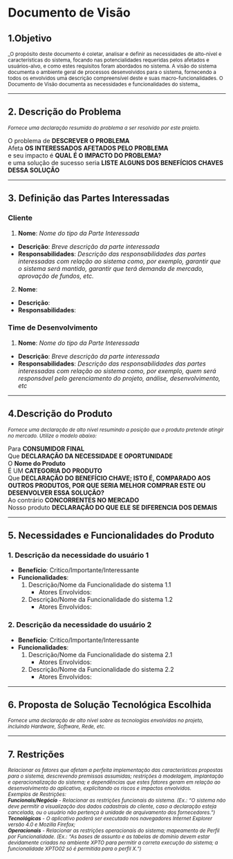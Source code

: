 # Documento de Visão 

## 1.Objetivo  
<sub>
_O propósito deste documento é coletar, analisar e definir as necessidades de alto-nível e características do sistema, focando nas potencialidades requeridas pelos afetados e usuários-alvo, e como estes requisitos foram abordados no sistema.
A visão do sistema documenta o ambiente geral de processos desenvolvidos para o sistema, fornecendo a todos os envolvidos uma descrição compreensível deste e suas macro-funcionalidades.
O Documento de Visão documenta as necessidades e funcionalidades do sistema_
</sub>
  
***

## 2. Descrição do Problema  
<sub>_Fornece uma declaração resumida do problema a ser resolvido por este projeto._</sub>  

O problema de **DESCREVER O PROBLEMA**  
Afeta **OS INTERESSADOS AFETADOS PELO PROBLEMA**  
e seu impacto é **QUAL É O IMPACTO DO PROBLEMA?**  
e uma solução de sucesso seria **LISTE ALGUNS DOS BENEFÍCIOS CHAVES DESSA SOLUÇÃO**  

***

## 3. Definição das Partes Interessadas  

### Cliente  

 1. **Nome**: _Nome do tipo da Parte Interessada_  
   - **Descrição**: _Breve descrição da parte interessada_  
   - **Responsabilidades**: _Descrição das responsabilidades das partes interessadas com relação ao sistema como, por exemplo, garantir que o sistema será mantido, garantir que terá demanda de mercado, aprovação de fundos, etc._   

 2. **Nome**:  
   - **Descrição**:  
   - **Responsabilidades**: 

### Time de Desenvolvimento

 1. **Nome**: _Nome do tipo da Parte Interessada_  
   - **Descrição**: _Breve descrição da parte interessada_  
   - **Responsabilidades**: _Descrição das responsabilidades das partes interessadas com relação ao sistema como, por exemplo, quem será responsável pelo gerenciamento do projeto, análise, desenvolvimento, etc_   

***


## 4.Descrição do Produto  
<sub> _Fornece uma declaração de alto nível resumindo a posição que o produto pretende atingir no mercado. Utilize o modelo abaixo:_ </sub>

Para **CONSUMIDOR FINAL**  
Que **DECLARAÇÃO DA NECESSIDADE E OPORTUNIDADE**  
O **Nome do Produto**  
É UM **CATEGORIA DO PRODUTO**  
Que **DECLARAÇÃO DO BENEFÍCIO CHAVE; ISTO É, COMPARADO AOS OUTROS PRODUTOS, POR QUE SERIA MELHOR COMPRAR ESTE OU DESENVOLVER ESSA SOLUÇÃO?**  
Ao contrário **CONCORRENTES NO MERCADO**  
Nosso produto **DECLARAÇÃO DO QUE ELE SE DIFERENCIA DOS DEMAIS**  


***


## 5. Necessidades e Funcionalidades do Produto  

### 1. Descrição da necessidade do usuário 1  
 - **Benefício**: Critico/Importante/Interessante  
 - **Funcionalidades**:  
    1. Descrição/Nome da Funcionalidade do sistema 1.1  
       - Atores Envolvidos:  
    2. Descrição/Nome da Funcionalidade do sistema 1.2  
       - Atores Envolvidos:  

### 2. Descrição da necessidade do usuário 2   
 - **Benefício**: Critico/Importante/Interessante  
 - **Funcionalidades**:  
    1. Descrição/Nome da Funcionalidade do sistema 2.1  
       - Atores Envolvidos:  
    2. Descrição/Nome da Funcionalidade do sistema 2.2  
       - Atores Envolvidos:  


***


## 6. Proposta de Solução Tecnológica Escolhida  
<sub> _Fornece uma declaração de alto nível sobre as tecnologias envolvidas no projeto, incluindo Hardware, Software, Rede, etc._ </sub>  

***


## 7. Restrições  
<sub>_Relacionar os fatores que afetam a perfeita implementação das características propostas para o sistema, descrevendo premissas assumidas; restrições à modelagem, implantação e operacionalização do sistema; e dependências que estes fatores geram em relação ao desenvolvimento do aplicativo, explicitando os riscos e impactos envolvidos.   
Exemplos de Restrições:  
**Funcionais/Negócio** - Relacionar as restrições funcionais do sistema. (Ex.: “O sistema não deve permitir a visualização dos dados cadastrais do cliente, caso a declaração esteja cancelada, ou o usuário não pertença à unidade de arquivamento dos fornecedores.”)  
**Tecnológicas** - O aplicativo poderá ser executado nos navegadores Internet Explorer versão 4.0 e Mozilla Firefox;  
**Operacionais** - Relacionar as restrições operacionais do sistema; mapeamento de Perfil por Funcionalidade. (Ex.: “As bases de assunto e as tabelas de domínio devem estar devidamente criadas no ambiente XPTO para permitir a correta execução do sistema; a funcionalidade XPTO02 só é permitida para o perfil X.”)_
<sub>  



